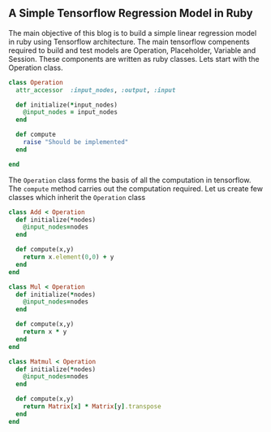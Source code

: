 ## A Simple Tensorflow Regression Model in Ruby

The main objective of this blog is to build a simple linear regression model in ruby using Tensorflow architecture. The main tensorflow compenents required to build and test models  are Operation, Placeholder, Variable and Session. These components are written as ruby classes. Lets start with the Operation class.

```ruby
class Operation
  attr_accessor  :input_nodes, :output, :input

  def initialize(*input_nodes)
    @input_nodes = input_nodes
  end

  def compute
    raise "Should be implemented"
  end

end
```

The `Operation` class forms the basis of all the computation in tensorflow. The `compute` method carries out the computation required. Let us create few classes which inherit the `Operation` class

```ruby
class Add < Operation
  def initialize(*nodes)
    @input_nodes=nodes
  end

  def compute(x,y)
    return x.element(0,0) + y
  end
end

class Mul < Operation
  def initialize(*nodes)
    @input_nodes=nodes
  end

  def compute(x,y)
    return x * y
  end
end

class Matmul < Operation
  def initialize(*nodes)
    @input_nodes=nodes
  end

  def compute(x,y)
    return Matrix[x] * Matrix[y].transpose
  end
end
```

